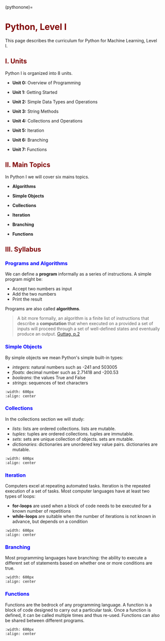 (pythonone)=
# <font color="maroon">Python, Level I</font> 

This page describes the curriculum for Python for Machine Learning, Level I. 



## <font color="maroon">I. Units</font>

Python I is organized into 8 units.

- **Unit 0:** Overview of Programming


- **Unit 1:** Getting Started 


- **Unit 2:** Simple Data Types and Operations


- **Unit 3:** String Methods


- **Unit 4:** Collections and Operations


- **Unit 5:** Iteration


- **Unit 6:** Branching

- **Unit 7:** Functions



## <font color="maroon">II. Main Topics</font>

In Python I we will cover six mains topics.

- **Algorithms**

- **Simple Objects**

- **Collections**

- **Iteration**

- **Branching**

- **Functions**


## <font color="maroon">III. Syllabus</font>

### <font color="blue">Programs and Algorithms</font>

We can define a **program** informally as a series of instructions. A simple program might be:

- Accept two numbers as input
- Add the two numbers
- Print the result

Programs are also called **algorithms**. 

> A bit more formally, an algorithm is a finite list of instructions that describe a **computation** that when executed on a provided a set of inputs will proceed through a set of well-defined states and eventually produce an output. [Guttag, p.2](https://www.amazon.com/Introduction-Computation-Programming-Using-Python/dp/0262519631/ref=sr_1_fkmr0_1?crid=1S63RUGYG7BLU&keywords=guttag+intro&qid=1644514653&sprefix=guttag+intro%2Caps%2C68&sr=8-1-fkmr0)


### <font color="blue">Simple Objects</font>


By simple objects we mean Python's simple built-in types:

- *integers*: natural numbers such as -241 and 503005
- *floats*: decimal number such as 2.71418 and -200.53
- *booleans*: the values True and False
- *strings*: sequences of text characters


```{image} /images/python1/simpleobjects.png
:width: 600px
:align: center
```

### <font color="blue">Collections</font>

In the collections section we will study:

- *lists*: lists are ordered collections. lists are mutable.
- *tuples*:  tuples are ordered collections. tuples are immutable.
- *sets*: sets are unique collection of objects. sets are mutable.
- *dictionaries*: dictionaries are unordered key value pairs. dictionaries are mutable.


```{image} /images/python1/collections.png
:width: 600px
:align: center
```

### <font color="blue">Iteration</font>

Computers excel at repeating automated tasks. Iteration is the repeated execution of a set of tasks. Most computer languages have at least two types of loops:

- **for-loops** are used when a block of code needs to be executed for a known number of repetitions
- **while-loops** are suitable when the number of iterations is not known in advance, but depends on a condition

```{image} /images/python1/iteration.png
:width: 600px
:align: center
```

### <font color="blue">Branching</font>

Most programming languages have branching: the ability to execute a different set of statements based on whether one or more conditions are true.


```{image} /images/python1/branching.png
:width: 600px
:align: center
```


### <font color="blue">Functions</font>

Functions are the bedrock of any programming language. A function is a block of code designed to carry out a particular task. Once a function is defined, it can be called multiple times and thus re-used. Functions can also be shared between different programs.

```{image} /images/python1/functions.png
:width: 600px
:align: center
```



